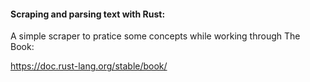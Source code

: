 #### Scraping and parsing text with Rust:

A simple scraper to pratice some concepts while working through The Book:

https://doc.rust-lang.org/stable/book/
